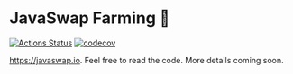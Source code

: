 # JavaSwap Farming 🥞

[![Actions Status](https://github.com/pancakeswap/pancake-farm/workflows/CI/badge.svg)](https://github.com/pancakeswap/pancake-farm/actions)
[![codecov](https://codecov.io/gh/pancakeswap/pancake-farm/branch/master/graph/badge.svg?token=5XMLP74IR0)](https://codecov.io/gh/pancakeswap/pancake-farm)

https://javaswap.io. Feel free to read the code. More details coming soon.
